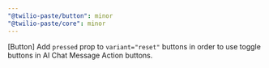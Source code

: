 ```yaml
---
"@twilio-paste/button": minor
"@twilio-paste/core": minor
---
```


[Button] Add `pressed` prop to `variant="reset"` buttons in order to use toggle buttons in AI Chat Message Action buttons.
